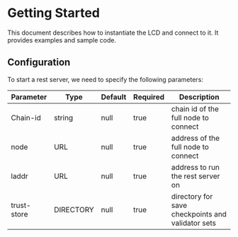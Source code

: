 # Getting Started

This document describes how to instantiate the LCD and connect to it. It provides examples and 
sample code.


## Configuration

To start a rest server, we need to specify the following parameters:

| Parameter | Type   | Default | Required | Description                          |
| --------- | ------ | ------- | -------- | ------------------------------------ |
| Chain-id  | string | null    | true     | chain id of the full node to connect |
| node      | URL | null    | true     | address of the full node to connect  |
| laddr      | URL | null    | true     | address to run the rest server on  |
| trust-store      | DIRECTORY | null    | true     | directory for save checkpoints and validator sets |